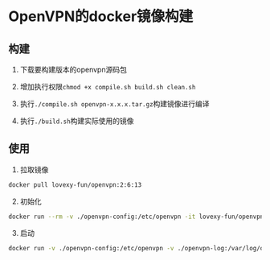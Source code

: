 # OpenVPN的docker镜像构建

## 构建

1. 下载要构建版本的openvpn源码包

2. 增加执行权限`chmod +x compile.sh build.sh clean.sh`

3. 执行`./compile.sh openvpn-x.x.x.tar.gz`构建镜像进行编译

4. 执行`./build.sh`构建实际使用的镜像

## 使用

1. 拉取镜像

```bash
docker pull lovexy-fun/openvpn:2:6:13
```

2. 初始化

```bash
docker run --rm -v ./openvpn-config:/etc/openvpn -it lovexy-fun/openvpn:2.6.13 /bin/bash /openvpn-init/script/init.sh
```

3. 启动

```bash
docker run -v ./openvpn-config:/etc/openvpn -v ./openvpn-log:/var/log/openvpn --cap-add=NET_ADMIN --device=/dev/net/tun lovexy-fun/openvpn:2.6.13
```